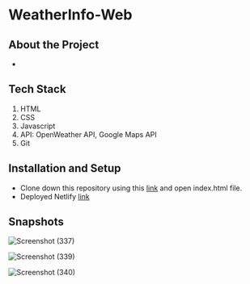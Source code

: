 # WeatherInfo-Web

## About the Project

*
 

## Tech Stack
 1. HTML
 2. CSS
 3. Javascript
 4. API: OpenWeather API, Google Maps API
 5. Git

## Installation and Setup
* Clone down this repository using this [link](https://github.com/AamirSohail763/WeatherInfo-Web) and open index.html file.
* Deployed Netlify [link](https://weather-info-v2.netlify.app/)


## Snapshots

![Screenshot (337)](https://user-images.githubusercontent.com/101388758/184546632-2802c257-2248-4ebd-834b-9cef9a2ba72c.png)

![Screenshot (339)](https://user-images.githubusercontent.com/101388758/184546650-5cfa9a0f-a0e7-4453-a77f-d9dbb0b07f0b.png)

![Screenshot (340)](https://user-images.githubusercontent.com/101388758/184546661-b1f0f800-fc51-47f5-a03e-36396644853d.png)
